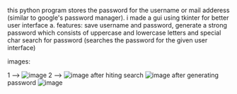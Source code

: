 this python program stores the password for the username or mail adderess (similar to google's password manager).
i made a gui using tkinter for better user interface a.
features:
      save username and password,
      generate a strong password which consists of uppercase and lowercase letters and special char
      search for password (searches the password for the given user interface)
      
images:


1 --> ![image](https://github.com/Jana-varshan/personal-projects/assets/167455585/31463c67-d347-438a-8305-e6145cf97441)
2 --> ![image](https://github.com/Jana-varshan/personal-projects/assets/167455585/a0b746ed-453a-4dd3-abb2-16e327e00277)
      after hiting search
      ![image](https://github.com/Jana-varshan/personal-projects/assets/167455585/3ec69908-5e1f-4aad-9edf-ec8a7a691a23)
      after generating password
      ![image](https://github.com/Jana-varshan/personal-projects/assets/167455585/bf318ed4-278b-47da-acf7-60861da25ebb)


      
 


